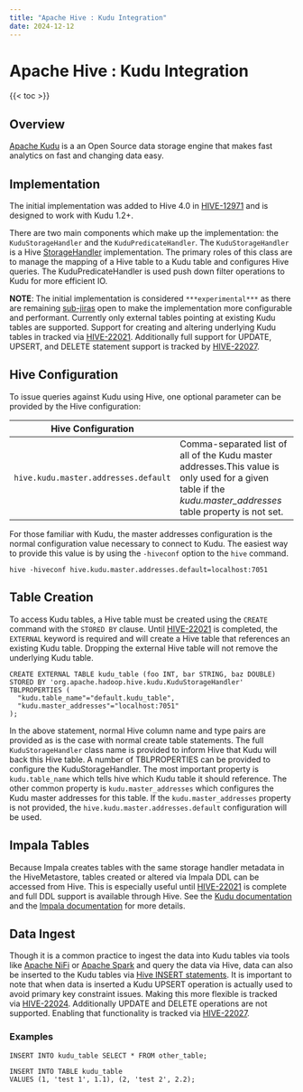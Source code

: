 ```yaml
---
title: "Apache Hive : Kudu Integration"
date: 2024-12-12
---
```


# Apache Hive : Kudu Integration

{{< toc >}}

## Overview

[Apache Kudu](https://kudu.apache.org) is a an Open Source data storage engine that makes fast analytics on fast and changing data easy. 

## Implementation

The initial implementation was added to Hive 4.0 in [HIVE-12971](https://issues.apache.org/jira/browse/HIVE-12971) and is designed to work with Kudu 1.2+.

There are two main components which make up the implementation: the `KuduStorageHandler` and the `KuduPredicateHandler`. The `KuduStorageHandler` is a Hive [StorageHandler](https://hive.apache.org/development/desingdocs/storagehandlers) implementation. The primary roles of this class are to manage the mapping of a Hive table to a Kudu table and configures Hive queries. The KuduPredicateHandler is used push down filter operations to Kudu for more efficient IO.

**NOTE**: The initial implementation is considered `***experimental***` as there are remaining [sub-jiras](https://issues.apache.org/jira/browse/HIVE-12971) open to make the implementation more configurable and performant. Currently only external tables pointing at existing Kudu tables are supported. Support for creating and altering underlying Kudu tables in tracked via [HIVE-22021](https://issues.apache.org/jira/browse/HIVE-22021). Additionally full support for UPDATE, UPSERT, and DELETE statement support is tracked by [HIVE-22027](https://issues.apache.org/jira/browse/HIVE-22027).

## Hive Configuration

To issue queries against Kudu using Hive, one optional parameter can be provided by the Hive configuration:

| Hive Configuration |  |
| --- | --- |
| ``` hive.kudu.master.addresses.default ``` | Comma-separated list of all of the Kudu master addresses.This value is only used for a given table if the *kudu.master_addresses* table property is not set. |

  

For those familiar with Kudu, the master addresses configuration is the normal configuration value necessary to connect to Kudu. The easiest way to provide this value is by using the `-hiveconf` option to the `hive` command. 

```
hive -hiveconf hive.kudu.master.addresses.default=localhost:7051
```

## Table Creation

To access Kudu tables, a Hive table must be created using the `CREATE` command with the `STORED BY` clause. Until [HIVE-22021](https://issues.apache.org/jira/browse/HIVE-22021) is completed, the `EXTERNAL` keyword is required and will create a Hive table that references an existing Kudu table. Dropping the external Hive table will not remove the underlying Kudu table.

```
CREATE EXTERNAL TABLE kudu_table (foo INT, bar STRING, baz DOUBLE)
STORED BY 'org.apache.hadoop.hive.kudu.KuduStorageHandler'
TBLPROPERTIES (
  "kudu.table_name"="default.kudu_table", 
  "kudu.master_addresses"="localhost:7051"
);
```

In the above statement, normal Hive column name and type pairs are provided as is the case with normal create table statements. The full `KuduStorageHandler` class name is provided to inform Hive that Kudu will back this Hive table. A number of TBLPROPERTIES can be provided to configure the KuduStorageHandler. The most important property is `kudu.table_name` which tells hive which Kudu table it should reference. The other common property is `kudu.master_addresses` which configures the Kudu master addresses for this table. If the `kudu.master_addresses` property is not provided, the `hive.kudu.master.addresses.default` configuration will be used. 

## Impala Tables

Because Impala creates tables with the same storage handler metadata in the HiveMetastore, tables created or altered via Impala DDL can be accessed from Hive. This is especially useful until [HIVE-22021](https://issues.apache.org/jira/browse/HIVE-22021) is complete and full DDL support is available through Hive. See the [Kudu documentation](https://kudu.apache.org/docs/kudu_impala_integration.html) and the [Impala documentation](https://impala.apache.org/docs/build/html/topics/impala_kudu.html) for more details.

## Data Ingest

Though it is a common practice to ingest the data into Kudu tables via tools like [Apache NiFi](https://nifi.apache.org/) or [Apache Spark](https://spark.apache.org/) and query the data via Hive, data can also be inserted to the Kudu tables via [Hive INSERT statements](https://hive.apache.org/docs/latest/language/languagemanual-dml#inserting-data-into-hive-tables-from-queries). It is important to note that when data is inserted a Kudu UPSERT operation is actually used to avoid primary key constraint issues. Making this more flexible is tracked via [HIVE-22024](https://issues.apache.org/jira/browse/HIVE-22024). Additionally UPDATE and DELETE operations are not supported. Enabling that functionality is tracked via [HIVE-22027](https://issues.apache.org/jira/browse/HIVE-22027).

### Examples

```
INSERT INTO kudu_table SELECT * FROM other_table;

INSERT INTO TABLE kudu_table
VALUES (1, 'test 1', 1.1), (2, 'test 2', 2.2);
```

  

  

  

 

 

